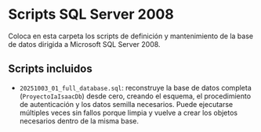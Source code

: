 # Scripts SQL Server 2008

Coloca en esta carpeta los scripts de definición y mantenimiento de la base de datos dirigida a Microsoft SQL Server 2008.

## Scripts incluidos

- `20251003_01_full_database.sql`: reconstruye la base de datos completa (`ProyectoIaIsaacDb`) desde cero, creando el esquema, el procedimiento de autenticación y los datos semilla necesarios. Puede ejecutarse múltiples veces sin fallos porque limpia y vuelve a crear los objetos necesarios dentro de la misma base.
